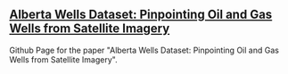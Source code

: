 
## [Alberta Wells Dataset: Pinpointing Oil and Gas Wells from Satellite Imagery](https://arxiv.org/abs/2410.09032)

Github Page for the paper "Alberta Wells Dataset: Pinpointing Oil and Gas Wells from Satellite Imagery".  

